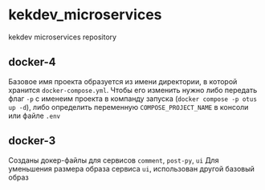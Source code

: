 # kekdev_microservices
kekdev microservices repository

## docker-4
Базовое имя проекта образуется из имени директории, в которой хранится `docker-compose.yml`. Чтобы его изменить нужно либо передать флаг `-p` с именеим проекта в компанду запуска (`docker compose -p otus up -d`), либо определить переменную `COMPOSE_PROJECT_NAME` в консоли или файле `.env`

## docker-3
Созданы докер-файлы для сервисов `comment`, `post-py`, `ui`
Для уменьшения размера образа сервиса `ui`, использован другой базовый образ
